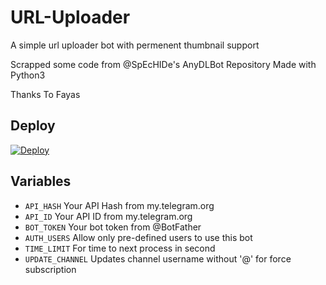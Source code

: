 # URL-Uploader

A simple url uploader bot with permenent thumbnail support

Scrapped some code from @SpEcHIDe's AnyDLBot Repository
Made with Python3

Thanks To Fayas

## Deploy 

[![Deploy](https://www.herokucdn.com/deploy/button.svg)](https://heroku.com/deploy?template=https://github.com/Yukawa-Beats/YB-DeleteMessages-Bot)

## Variables

* `API_HASH` Your API Hash from my.telegram.org 
* `API_ID` Your API ID from my.telegram.org 
* `BOT_TOKEN` Your bot token from @BotFather
* `AUTH_USERS` Allow only pre-defined users to use this bot
* `TIME_LIMIT` For time to next process in second 
* `UPDATE_CHANNEL` Updates channel username without '@' for force subscription
